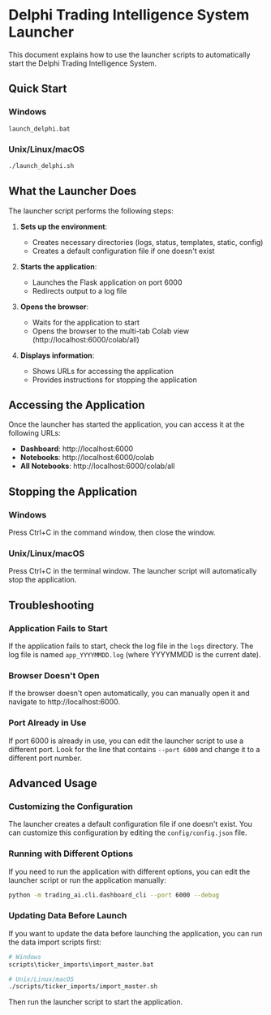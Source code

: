 # Delphi Trading Intelligence System Launcher

This document explains how to use the launcher scripts to automatically start the Delphi Trading Intelligence System.

## Quick Start

### Windows

```batch
launch_delphi.bat
```

### Unix/Linux/macOS

```bash
./launch_delphi.sh
```

## What the Launcher Does

The launcher script performs the following steps:

1. **Sets up the environment**:
   - Creates necessary directories (logs, status, templates, static, config)
   - Creates a default configuration file if one doesn't exist

2. **Starts the application**:
   - Launches the Flask application on port 6000
   - Redirects output to a log file

3. **Opens the browser**:
   - Waits for the application to start
   - Opens the browser to the multi-tab Colab view (http://localhost:6000/colab/all)

4. **Displays information**:
   - Shows URLs for accessing the application
   - Provides instructions for stopping the application

## Accessing the Application

Once the launcher has started the application, you can access it at the following URLs:

- **Dashboard**: http://localhost:6000
- **Notebooks**: http://localhost:6000/colab
- **All Notebooks**: http://localhost:6000/colab/all

## Stopping the Application

### Windows

Press Ctrl+C in the command window, then close the window.

### Unix/Linux/macOS

Press Ctrl+C in the terminal window. The launcher script will automatically stop the application.

## Troubleshooting

### Application Fails to Start

If the application fails to start, check the log file in the `logs` directory. The log file is named `app_YYYYMMDD.log` (where YYYYMMDD is the current date).

### Browser Doesn't Open

If the browser doesn't open automatically, you can manually open it and navigate to http://localhost:6000.

### Port Already in Use

If port 6000 is already in use, you can edit the launcher script to use a different port. Look for the line that contains `--port 6000` and change it to a different port number.

## Advanced Usage

### Customizing the Configuration

The launcher creates a default configuration file if one doesn't exist. You can customize this configuration by editing the `config/config.json` file.

### Running with Different Options

If you need to run the application with different options, you can edit the launcher script or run the application manually:

```bash
python -m trading_ai.cli.dashboard_cli --port 6000 --debug
```

### Updating Data Before Launch

If you want to update the data before launching the application, you can run the data import scripts first:

```bash
# Windows
scripts\ticker_imports\import_master.bat

# Unix/Linux/macOS
./scripts/ticker_imports/import_master.sh
```

Then run the launcher script to start the application.
